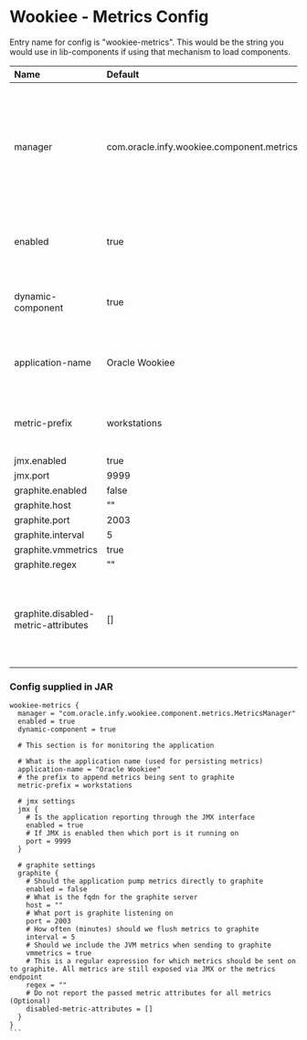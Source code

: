# Wookiee - Metrics Config

Entry name for config is "wookiee-metrics". This would be the string you would use in lib-components if using that mechanism to load components.

| Name                                | Default                                                  | Description                                                                                               |
|:------------------------------------|:---------------------------------------------------------|:----------------------------------------------------------------------------------------------------------|
| manager                             | com.oracle.infy.wookiee.component.metrics.MetricsManager | This should never be overridden or changed, and changing this would most likely cause it to not start up. |
| enabled                             | true                                                     | whether this component is enabled or not.                                                                 |
| dynamic-component                   | true                                                     | enables loading up the component dynamically                                                              |
| application-name                    | Oracle Wookiee                                           | application name used for persisting metrics                                                              |
| metric-prefix                       | workstations                                             | prefix to append metrics being sent to graphite                                                           |
| jmx.enabled                         | true                                                     |                                                                                                           |
| jmx.port                            | 9999                                                     |                                                                                                           |
| graphite.enabled                    | false                                                    |                                                                                                           |
| graphite.host                       | ""                                                       |                                                                                                           |
| graphite.port                       | 2003                                                     |                                                                                                           |
| graphite.interval                   | 5                                                        |                                                                                                           |
| graphite.vmmetrics                  | true                                                     |                                                                                                           |
| graphite.regex                      | ""                                                       |                                                                                                           |
| graphite.disabled-metric-attributes | []                                                       | Optional - Do not report the passed metric attributes for all metrics                                     |
    

### Config supplied in JAR

````
wookiee-metrics {
  manager = "com.oracle.infy.wookiee.component.metrics.MetricsManager"
  enabled = true
  dynamic-component = true

  # This section is for monitoring the application

  # What is the application name (used for persisting metrics)
  application-name = "Oracle Wookiee"
  # the prefix to append metrics being sent to graphite
  metric-prefix = workstations

  # jmx settings
  jmx {
    # Is the application reporting through the JMX interface
    enabled = true
    # If JMX is enabled then which port is it running on
    port = 9999
  }

  # graphite settings
  graphite {
    # Should the application pump metrics directly to graphite
    enabled = false
    # What is the fqdn for the graphite server
    host = ""
    # What port is graphite listening on
    port = 2003
    # How often (minutes) should we flush metrics to graphite
    interval = 5
    # Should we include the JVM metrics when sending to graphite
    vmmetrics = true
    # This is a regular expression for which metrics should be sent on to graphite. All metrics are still exposed via JMX or the metrics endpoint
    regex = ""
    # Do not report the passed metric attributes for all metrics (Optional)
    disabled-metric-attributes = []
  }
}
```

